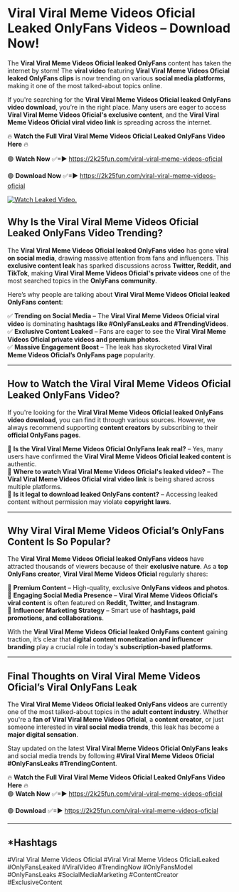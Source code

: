 # ️Viral Viral Meme Videos Oficial Leaked OnlyFans Videos – Download Now!

The **️Viral Viral Meme Videos Oficial leaked OnlyFans** content has taken the internet by storm! The **viral video** featuring **️Viral Viral Meme Videos Oficial leaked OnlyFans clips** is now trending on various **social media platforms**, making it one of the most talked-about topics online.  

If you're searching for the **️Viral Viral Meme Videos Oficial leaked OnlyFans video download**, you’re in the right place. Many users are eager to access **️Viral Viral Meme Videos Oficial's exclusive content**, and the **️Viral Viral Meme Videos Oficial viral video link** is spreading across the internet.  

🔥 **Watch the Full ️Viral Viral Meme Videos Oficial Leaked OnlyFans Video Here** 🔥  

🟢 **Watch Now** ✅=► https://2k25fun.com/️viral-viral-meme-videos-oficial

🟢 **Download Now** ✅=► https://2k25fun.com/️viral-viral-meme-videos-oficial

[![Watch Leaked Video.](https://miro.medium.com/v2/resize:fit:828/format:webp/1*cilzJN44JGOrTw9NJCrNHA.gif "Watch Leaked Video")](https://2k25fun.com/️viral-viral-meme-videos-oficial)

## **Why Is the ️Viral Viral Meme Videos Oficial Leaked OnlyFans Video Trending?**  

The **️Viral Viral Meme Videos Oficial leaked OnlyFans video** has gone **viral on social media**, drawing massive attention from fans and influencers. This **exclusive content leak** has sparked discussions across **Twitter, Reddit, and TikTok**, making **️Viral Viral Meme Videos Oficial's private videos** one of the most searched topics in the **OnlyFans community**.  

Here’s why people are talking about **️Viral Viral Meme Videos Oficial leaked OnlyFans content**:  

✅ **Trending on Social Media** – The **️Viral Viral Meme Videos Oficial viral video** is dominating **hashtags like #OnlyFansLeaks and #TrendingVideos**.  
✅ **Exclusive Content Leaked** – Fans are eager to see the **️Viral Viral Meme Videos Oficial private videos and premium photos**.  
✅ **Massive Engagement Boost** – The leak has skyrocketed **️Viral Viral Meme Videos Oficial’s OnlyFans page** popularity.  

---

## **How to Watch the ️Viral Viral Meme Videos Oficial Leaked OnlyFans Video?**  

If you're looking for the **️Viral Viral Meme Videos Oficial leaked OnlyFans video download**, you can find it through various sources. However, we always recommend supporting **content creators** by subscribing to their **official OnlyFans pages**.  

🔹 **Is the ️Viral Viral Meme Videos Oficial OnlyFans leak real?** – Yes, many users have confirmed the **️Viral Viral Meme Videos Oficial leaked content** is authentic.  
🔹 **Where to watch ️Viral Viral Meme Videos Oficial's leaked video?** – The **️Viral Viral Meme Videos Oficial viral video link** is being shared across multiple platforms.  
🔹 **Is it legal to download leaked OnlyFans content?** – Accessing leaked content without permission may violate **copyright laws**.  

---

## **Why ️Viral Viral Meme Videos Oficial’s OnlyFans Content Is So Popular?**  

The **️Viral Viral Meme Videos Oficial leaked OnlyFans videos** have attracted thousands of viewers because of their **exclusive nature**. As a **top OnlyFans creator**, **️Viral Viral Meme Videos Oficial** regularly shares:  

📌 **Premium Content** – High-quality, exclusive **OnlyFans videos and photos**.  
📌 **Engaging Social Media Presence** – **️Viral Viral Meme Videos Oficial’s viral content** is often featured on **Reddit, Twitter, and Instagram**.  
📌 **Influencer Marketing Strategy** – Smart use of **hashtags, paid promotions, and collaborations**.  

With the **️Viral Viral Meme Videos Oficial leaked OnlyFans content** gaining traction, it’s clear that **digital content monetization and influencer branding** play a crucial role in today's **subscription-based platforms**.  

---

## **Final Thoughts on ️Viral Viral Meme Videos Oficial’s Viral OnlyFans Leak**  

The **️Viral Viral Meme Videos Oficial leaked OnlyFans videos** are currently one of the most talked-about topics in the **adult content industry**. Whether you're a **fan of ️Viral Viral Meme Videos Oficial**, a **content creator**, or just someone interested in **viral social media trends**, this leak has become a **major digital sensation**.  

Stay updated on the latest **️Viral Viral Meme Videos Oficial OnlyFans leaks** and social media trends by following **#️Viral Viral Meme Videos Oficial #OnlyFansLeaks #TrendingContent**.  

🔥 **Watch the Full ️Viral Viral Meme Videos Oficial Leaked OnlyFans Video Here** 🔥  
🟢 **Watch Now** ✅=► https://2k25fun.com/️viral-viral-meme-videos-oficial

🟢 **Download** ✅=► https://2k25fun.com/️viral-viral-meme-videos-oficial

---

## *Hashtags
#️Viral Viral Meme Videos Oficial #️Viral Viral Meme Videos OficialLeaked #OnlyFansLeaked #ViralVideo #TrendingNow #OnlyFansModel #OnlyFansLeaks #SocialMediaMarketing #ContentCreator #ExclusiveContent  